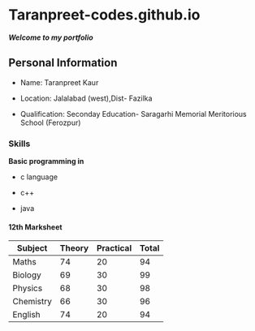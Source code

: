 # Taranpreet-codes.github.io

***Welcome to my portfolio***

## Personal Information

- Name: Taranpreet Kaur

- Location: Jalalabad (west),Dist- Fazilka

- Qualification: Seconday Education- Saragarhi Memorial Meritorious School (Ferozpur)

### Skills

**Basic programming in**

- c language

- c++

- java

#### 12th Marksheet
| Subject| Theory| Practical | Total |
|------- |--------|----------|-------|
|Maths   |    74  |      20  |   94  |
|Biology |    69  |      30  |   99  |
|Physics |    68  |      30  |   98  |
|Chemistry |  66  |      30  |   96  |
|English  |   74  |      20  |   94  |   


